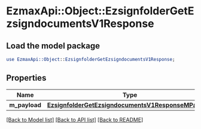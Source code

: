 # EzmaxApi::Object::EzsignfolderGetEzsigndocumentsV1Response

## Load the model package
```perl
use EzmaxApi::Object::EzsignfolderGetEzsigndocumentsV1Response;
```

## Properties
Name | Type | Description | Notes
------------ | ------------- | ------------- | -------------
**m_payload** | [**EzsignfolderGetEzsigndocumentsV1ResponseMPayload**](EzsignfolderGetEzsigndocumentsV1ResponseMPayload.md) |  | 

[[Back to Model list]](../README.md#documentation-for-models) [[Back to API list]](../README.md#documentation-for-api-endpoints) [[Back to README]](../README.md)


